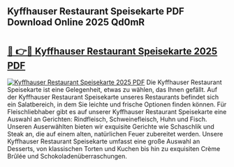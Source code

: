 ## Kyffhauser Restaurant Speisekarte PDF Download Online 2025 Qd0mR

# <h2><a href="http://gc7mf0.nevu.top/?p=Kyffhauser+Restaurant+Speisekarte">🔗 👉🔴 Kyffhauser Restaurant Speisekarte 2025 PDF</a></h2>

[![Kyffhauser Restaurant Speisekarte 2025 PDF](https://i.imgur.com/dBaPXMq.png)](http://gc7mf0.nevu.top/?p=Kyffhauser+Restaurant+Speisekarte)
Die Kyffhauser Restaurant Speisekarte ist eine Gelegenheit, etwas zu wählen, das Ihnen gefällt. Auf der Kyffhauser Restaurant Speisekarte unseres Restaurants befindet sich ein Salatbereich, in dem Sie leichte und frische Optionen finden können. Für Fleischliebhaber gibt es auf unserer Kyffhauser Restaurant Speisekarte eine Auswahl an Gerichten: Rindfleisch, Schweinefleisch, Huhn und Fisch. Unseren Auserwählten bieten wir exquisite Gerichte wie Schaschlik und Steak an, die auf einem alten, natürlichen Feuer zubereitet werden. Unsere Kyffhauser Restaurant Speisekarte umfasst eine große Auswahl an Desserts, von klassischen Torten und Kuchen bis hin zu exquisiten Crème Brûlée und Schokoladenüberraschungen.
